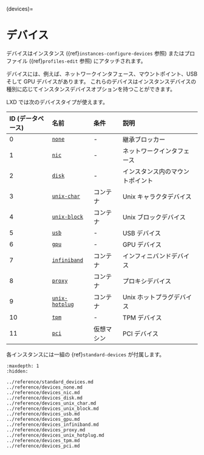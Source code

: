 (devices)=
# デバイス

デバイスはインスタンス ({ref}`instances-configure-devices` 参照) またはプロファイル ({ref}`profiles-edit` 参照) にアタッチされます。

デバイスには、例えば、ネットワークインタフェース、マウントポイント、USB そして GPU デバイスがあります。
これらのデバイスはインスタンスデバイスの種別に応じてインスタンスデバイスオプションを持つことができます。

LXD では次のデバイスタイプが使えます。

| ID (データベース)   | 名前                                  | 条件         | 説明                               |
| :------------------ | :------------------------------------ | :----------- | :--------------------------------- |
| 0                   | [`none`](#type-none)                  | -            | 継承ブロッカー                     |
| 1                   | [`nic`](#type-nic)                    | -            | ネットワークインタフェース         |
| 2                   | [`disk`](#type-disk)                  | -            | インスタンス内のマウントポイント   |
| 3                   | [`unix-char`](#type-unix-char)        | コンテナ     | Unix キャラクタデバイス            |
| 4                   | [`unix-block`](#type-unix-block)      | コンテナ     | Unix ブロックデバイス              |
| 5                   | [`usb`](#type-usb)                    | -            | USB デバイス                       |
| 6                   | [`gpu`](#type-gpu)                    | -            | GPU デバイス                       |
| 7                   | [`infiniband`](#type-infiniband)      | コンテナ     | インフィニバンドデバイス           |
| 8                   | [`proxy`](#type-proxy)                | コンテナ     | プロキシデバイス                   |
| 9                   | [`unix-hotplug`](#type-unix-hotplug)  | コンテナ     | Unix ホットプラグデバイス          |
| 10                  | [`tpm`](#type-tpm)                    | -            | TPM デバイス                       |
| 11                  | [`pci`](#type-pci)                    | 仮想マシン   | PCI デバイス                       |

各インスタンスには一組の {ref}`standard-devices` が付属します。

```{toctree}
:maxdepth: 1
:hidden:

../reference/standard_devices.md
../reference/devices_none.md
../reference/devices_nic.md
../reference/devices_disk.md
../reference/devices_unix_char.md
../reference/devices_unix_block.md
../reference/devices_usb.md
../reference/devices_gpu.md
../reference/devices_infiniband.md
../reference/devices_proxy.md
../reference/devices_unix_hotplug.md
../reference/devices_tpm.md
../reference/devices_pci.md
```
